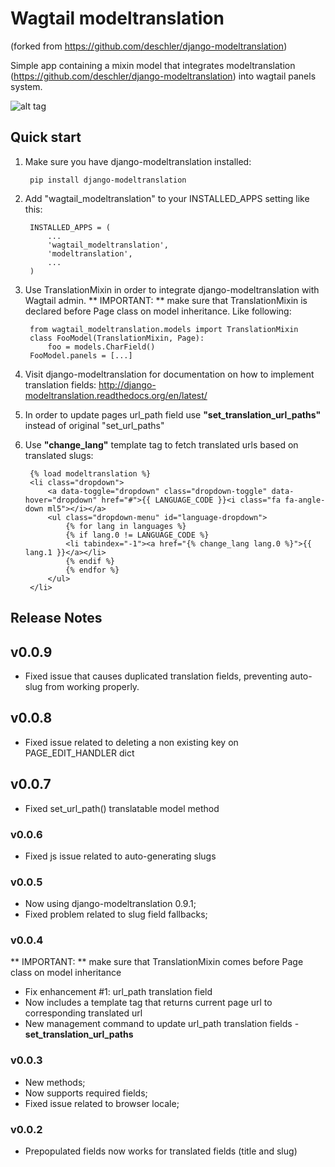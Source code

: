 # Wagtail modeltranslation
(forked from https://github.com/deschler/django-modeltranslation)

Simple app containing a mixin model that integrates modeltranslation
(https://github.com/deschler/django-modeltranslation) into wagtail panels system.

![alt tag](https://github.com/infoportugal/wagtail-modeltranslation/blob/master/screenshot.png?raw=true)

## Quick start

1. Make sure you have django-modeltranslation installed:

        pip install django-modeltranslation

2. Add "wagtail_modeltranslation" to your INSTALLED_APPS setting like this:

        INSTALLED_APPS = (
            ...
            'wagtail_modeltranslation',
            'modeltranslation',
            ...
        )

3. Use TranslationMixin in order to integrate django-modeltranslation with Wagtail admin. ** IMPORTANT: ** make sure that TranslationMixin is declared before Page class on model inheritance. Like following:

        from wagtail_modeltranslation.models import TranslationMixin
        class FooModel(TranslationMixin, Page):
            foo = models.CharField()
        FooModel.panels = [...]

4. Visit django-modeltranslation for documentation on how to implement translation fields: http://django-modeltranslation.readthedocs.org/en/latest/

5. In order to update pages url_path field use **"set\_translation\_url\_paths"** instead of original "set\_url\_paths"

6. Use **"change_lang"** template tag to fetch translated urls based on translated slugs:

        {% load modeltranslation %}
        <li class="dropdown">
            <a data-toggle="dropdown" class="dropdown-toggle" data-hover="dropdown" href="#">{{ LANGUAGE_CODE }}<i class="fa fa-angle-down ml5"></i></a>
            <ul class="dropdown-menu" id="language-dropdown">
                {% for lang in languages %}
                {% if lang.0 != LANGUAGE_CODE %}
                <li tabindex="-1"><a href="{% change_lang lang.0 %}">{{ lang.1 }}</a></li>
                {% endif %}
                {% endfor %}
            </ul>
        </li>

## Release Notes

## v0.0.9

- Fixed issue that causes duplicated translation fields, preventing auto-slug from working properly.

## v0.0.8

- Fixed issue related to deleting a non existing key on PAGE_EDIT_HANDLER dict

## v0.0.7

- Fixed set_url_path() translatable model method

### v0.0.6

- Fixed js issue related to auto-generating slugs

### v0.0.5

- Now using django-modeltranslation 0.9.1;
- Fixed problem related to slug field fallbacks;

### v0.0.4

** IMPORTANT: ** make sure that TranslationMixin comes before Page class on model inheritance

- Fix enhancement #1: url_path translation field
- Now includes a template tag that returns current page url to corresponding translated url
- New management command to update url_path translation fields - **set\_translation\_url\_paths**

### v0.0.3

- New methods;
- Now supports required fields;
- Fixed issue related to browser locale;

### v0.0.2

- Prepopulated fields now works for translated fields (title and slug)
